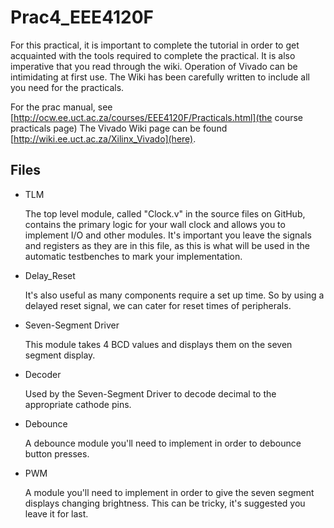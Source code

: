# Prac4_EEE4120F
For this practical,  it is important to complete the tutorial in order to get acquainted with the tools required to complete the practical.
It is also imperative that you read through the wiki.  Operation of Vivado can be intimidating at first use.  The Wiki has been carefully written to include all you need for the practicals.

For the prac manual, see [http://ocw.ee.uct.ac.za/courses/EEE4120F/Practicals.html](the course practicals page)
The Vivado Wiki page can be found [http://wiki.ee.uct.ac.za/Xilinx_Vivado](here).

## Files
* TLM

  The top level module, called "Clock.v" in the source files on GitHub, contains the primary logic for your wall clock and allows you to implement I/O and other modules.
  It's important you leave the signals and registers as they are in this file, as this is what will be used in the automatic testbenches to mark your implementation.
* Delay_Reset

   It's also useful as many components require a set up time. So by using a delayed reset signal, we can cater for reset times of peripherals.
* Seven-Segment Driver

   This module takes 4 BCD values and displays them on the seven segment display.
* Decoder

    Used by the Seven-Segment Driver to decode decimal to the appropriate cathode pins.
* Debounce

   A debounce module you'll need to implement in order to debounce button presses.
* PWM

   A module you'll need to implement in order to give the seven segment displays changing brightness. This can be tricky, it's suggested you leave it for last.
